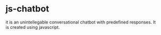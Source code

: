 # js-chatbot
it is an unintellegable conversational chatbot with predefined responses. It is created  using javascript. 
